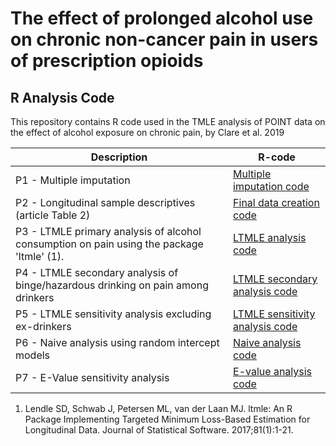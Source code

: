 # The effect of prolonged alcohol use on chronic non-cancer pain in users of prescription opioids
## R Analysis Code

This repository contains R code used in the TMLE analysis of POINT data on the effect of alcohol exposure on chronic pain, by Clare et al. 2019

| Description | R-code |
| --- | --- |
| P1 - Multiple imputation | [Multiple imputation code](Code/P1_multiple_imputation.R) |
| P2 - Longitudinal sample descriptives (article Table 2) | [Final data creation code](Code/P2_descriptives.R) |
| P3 - LTMLE primary analysis of alcohol consumption on pain using the package 'ltmle' (1). | [LTMLE analysis code](Code/P3_ltmle_primary_analysis.R) |
| P4 - LTMLE secondary analysis of binge/hazardous drinking on pain among drinkers | [LTMLE secondary analysis code](Code/P4_ltmle_secondary_analysis.R) |
| P5 - LTMLE sensitivity analysis excluding ex-drinkers | [LTMLE sensitivity analysis code](Code/P5_ltmle_sensitivity_analysis.R) |
| P6 - Naive analysis using random intercept models | [Naive analysis code](Code/P6_naive_analysis.R) |
| P7 - E-Value sensitivity analysis | [E-value analysis code](Code/P7_evalue_analysis.R) |

1. Lendle SD, Schwab J, Petersen ML, van der Laan MJ. ltmle: An R Package Implementing Targeted Minimum Loss-Based Estimation for Longitudinal Data. Journal of Statistical Software. 2017;81(1):1-21.
